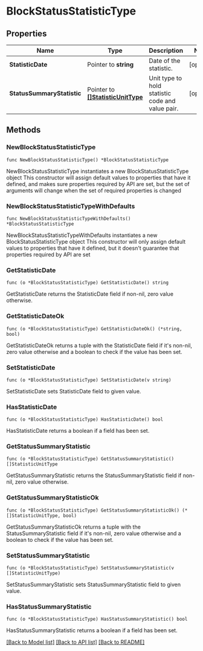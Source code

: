 # BlockStatusStatisticType

## Properties

Name | Type | Description | Notes
------------ | ------------- | ------------- | -------------
**StatisticDate** | Pointer to **string** | Date of the statistic. | [optional] 
**StatusSummaryStatistic** | Pointer to [**[]StatisticUnitType**](StatisticUnitType.md) | Unit type to hold statistic code and value pair. | [optional] 

## Methods

### NewBlockStatusStatisticType

`func NewBlockStatusStatisticType() *BlockStatusStatisticType`

NewBlockStatusStatisticType instantiates a new BlockStatusStatisticType object
This constructor will assign default values to properties that have it defined,
and makes sure properties required by API are set, but the set of arguments
will change when the set of required properties is changed

### NewBlockStatusStatisticTypeWithDefaults

`func NewBlockStatusStatisticTypeWithDefaults() *BlockStatusStatisticType`

NewBlockStatusStatisticTypeWithDefaults instantiates a new BlockStatusStatisticType object
This constructor will only assign default values to properties that have it defined,
but it doesn't guarantee that properties required by API are set

### GetStatisticDate

`func (o *BlockStatusStatisticType) GetStatisticDate() string`

GetStatisticDate returns the StatisticDate field if non-nil, zero value otherwise.

### GetStatisticDateOk

`func (o *BlockStatusStatisticType) GetStatisticDateOk() (*string, bool)`

GetStatisticDateOk returns a tuple with the StatisticDate field if it's non-nil, zero value otherwise
and a boolean to check if the value has been set.

### SetStatisticDate

`func (o *BlockStatusStatisticType) SetStatisticDate(v string)`

SetStatisticDate sets StatisticDate field to given value.

### HasStatisticDate

`func (o *BlockStatusStatisticType) HasStatisticDate() bool`

HasStatisticDate returns a boolean if a field has been set.

### GetStatusSummaryStatistic

`func (o *BlockStatusStatisticType) GetStatusSummaryStatistic() []StatisticUnitType`

GetStatusSummaryStatistic returns the StatusSummaryStatistic field if non-nil, zero value otherwise.

### GetStatusSummaryStatisticOk

`func (o *BlockStatusStatisticType) GetStatusSummaryStatisticOk() (*[]StatisticUnitType, bool)`

GetStatusSummaryStatisticOk returns a tuple with the StatusSummaryStatistic field if it's non-nil, zero value otherwise
and a boolean to check if the value has been set.

### SetStatusSummaryStatistic

`func (o *BlockStatusStatisticType) SetStatusSummaryStatistic(v []StatisticUnitType)`

SetStatusSummaryStatistic sets StatusSummaryStatistic field to given value.

### HasStatusSummaryStatistic

`func (o *BlockStatusStatisticType) HasStatusSummaryStatistic() bool`

HasStatusSummaryStatistic returns a boolean if a field has been set.


[[Back to Model list]](../README.md#documentation-for-models) [[Back to API list]](../README.md#documentation-for-api-endpoints) [[Back to README]](../README.md)



